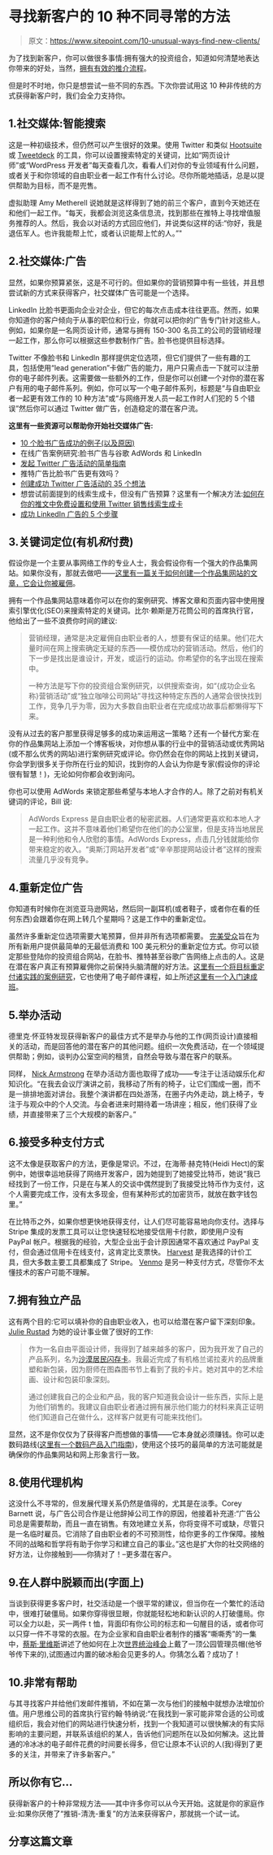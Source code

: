 # 寻找新客户的 10 种不同寻常的方法

> 原文：<https://www.sitepoint.com/10-unusual-ways-find-new-clients/>

为了找到新客户，你可以做很多事情:拥有强大的投资组合，知道如何清楚地表达你带来的好处，当然，[拥有有效的推介流程](https://www.sitepoint.com/5-steps-endless-supply-freelance-jobs/)。

但是时不时地，你只是想尝试一些不同的东西。下次你尝试用这 10 种非传统的方式获得新客户时，我们会全力支持你。

## 1.社交媒体:智能搜索

这是一种初级技术，但仍然可以产生很好的效果。使用 Twitter 和类似 [Hootsuite](https://hootsuite.com/) 或 [Tweetdeck](https://web.tweetdeck.com/) 的工具，你可以设置搜索特定的关键词，比如“网页设计师”或“WordPress 开发者”每天查看几次，看看人们对你的专业领域有什么问题，或者关于和你领域的自由职业者一起工作有什么讨论。尽你所能地插话，总是以提供帮助为目标，而不是兜售。

虚拟助理 Amy Metherell 说她就是这样得到了她的前三个客户，直到今天她还在和他们一起工作。“每天，我都会浏览这条信息流，找到那些在推特上寻找增值服务推荐的人。然后，我会以对话的方式回应他们，并说类似这样的话:“你好，我是退伍军人。也许我能帮上忙，或者认识能帮上忙的人。”"

## 2.社交媒体:广告

显然，如果你预算紧张，这是不可行的。但如果你的营销预算中有一些钱，并且想尝试新的方式来获得客户，社交媒体广告可能是一个选择。

LinkedIn 比脸书更面向企业对企业，但它的每次点击成本往往更高。然而，如果你知道你的客户倾向于从事的职位和行业，你就可以把你的广告专门针对这些人。例如，如果你是一名网页设计师，通常与拥有 150-300 名员工的公司的营销经理一起工作，那么你可以根据这些参数制作广告。脸书也提供目标选择。

Twitter 不像脸书和 LinkedIn 那样提供定位选项，但它们提供了一些有趣的工具，包括使用“lead generation”卡做广告的能力，用户只需点击一下就可以注册你的电子邮件列表。这需要做一些额外的工作，但是你可以创建一个对你的潜在客户有用的电子邮件系列。例如，你可以写一个电子邮件系列，标题是“与自由职业者一起更有效工作的 10 种方法”或“与网络开发人员一起工作时人们犯的 5 个错误”然后你可以通过 Twitter 做广告，创造稳定的潜在客户流。

**这里有一些资源可以帮助你开始社交媒体广告:**

*   [10 个脸书广告成功的例子(以及原因)](http://blog.hubspot.com/blog/tabid/6307/bid/33319/10-Examples-of-Facebook-Ads-That-Actually-Work-And-Why.aspx)
*   在线广告案例研究:脸书广告与谷歌 AdWords 和 LinkedIn
*   [发起 Twitter 广告活动的简单指南](http://blog.hubspot.com/blog/tabid/6307/bid/33444/Your-Simple-Guide-to-Launching-a-Twitter-Advertising-Campaign.aspx)
*   推特广告比脸书广告更有效吗？
*   [创建成功 Twitter 广告活动的 35 个想法](http://www.exacttarget.com/blog/35-ideas-to-create-successful-twitter-ad-campaigns/)
*   想尝试前面提到的线索生成卡，但没有广告预算？这里有一个解决方法:[如何在你的推文中免费设置和使用 Twitter 销售线索生成卡](http://moz.com/blog/how-to-set-up-use-twitter-lead-generation-cards-in-your-tweets-for-free)
*   [成功 LinkedIn 广告的 5 个步骤](http://www.socialmediaexaminer.com/5-steps-to-successful-linkedin-advertising/)

## 3.关键词定位(有机*和*付费)

假设你是一个主要从事网络工作的专业人士，我会假设你有一个强大的作品集网站。如果你没有，那就去做吧——[这里有一篇关于如何创建一个作品集网站的文章，它会让你被雇佣](https://www.sitepoint.com/how-to-create-a-portfolio-site-that-will-get-you-hired/)。

拥有一个作品集网站意味着你可以在你的案例研究、博客文章和页面内容中使用搜索引擎优化(SEO)来搜索特定的关键词。比尔·赖斯是万花筒公司的首席执行官，他给出了一些不浪费你时间的建议:

> 营销经理，通常是决定雇佣自由职业者的人，想要有保证的结果。他们花大量时间在网上搜索确定无疑的东西——模仿成功的营销活动。然后，他们的下一步是找出是谁设计，开发，或运行的运动。你希望你的名字出现在搜索中。
> 
> 一种方法是写下你的投资组合案例研究，以供搜索查询，如“{成功企业名称}营销活动”或“独立咖啡公司网站”寻找这种特定东西的人通常会很快找到工作，竞争几乎为零，因为大多数自由职业者在完成成功故事后都懒得写下来。

没有从过去的客户那里获得足够多的成功来运用这一策略？还有一个替代方案:在你的作品集网站上添加一个博客板块，对你想从事的行业中的营销活动或优秀网站(或不那么优秀的网站)进行案例研究或评论。你仍然会在你的网站上找到关键词，你会学到很多关于你所在行业的知识，找到你的人会认为你是专家(假设你的评论很有智慧！)，无论如何你都会收到询问。

你也可以使用 AdWords 来锁定那些希望与本地人才合作的人。除了之前对有机关键词的评论，Bill 说:

> AdWords Express 是自由职业者的秘密武器。人们通常更喜欢和本地人才一起工作。这并不意味着他们希望你在他们的办公室里，但是支持当地居民是一种利他和令人欣慰的事情。AdWords Express，点击几分钱就能给你带来稳定的收入。“奥斯汀网站开发者”或“辛辛那提网站设计者”这样的搜索流量几乎没有竞争。

## 4.重新定位广告

你知道有时候你在浏览亚马逊网站，然后同一副耳机(或者鞋子，或者你在看的任何东西)会跟着你在网上转几个星期吗？这是工作中的重新定位。

虽然许多重新定位选项需要大笔预算，但并非所有选项都需要。 [完美受众](http://www.perfectaudience.com/)旨在为所有新用户提供最简单的无最低消费和 100 美元积分的重新定位方式。你可以锁定那些登陆你的投资组合网站，在脸书、推特甚至谷歌广告网络上点击的人。这是在潜在客户真正有预算雇佣你之前保持头脑清醒的好方法。[这里有一个将目标重定付诸实践的案例研究](http://planscope.io/blog/putting-retargeting-to-work-for-your-startup/)，它也使用了电子邮件课程，如上所述[这里有一个入门速成班](https://retargeter.com/blog/retargeting/a-crash-course-for-startups)。

## 5.举办活动

德里克·怀亚特发现获得新客户的最佳方式不是举办与他的工作(网页设计)直接相关的活动，而是回答他的潜在客户的其他问题。组织一次免费活动，在一个领域提供帮助；例如，谈判办公室空间的租赁，自然会导致与潜在客户的联系。

同样， [Nick Armstrong](http://pixelatedonpurpose.com/) 在举办活动方面也取得了成功——专注于让活动娱乐化*和*知识化。“在我去会议厅演讲之前，我移动了所有的椅子，让它们围成一圈，而不是一排排地面对讲台。我整个演讲都在四处游荡，在圈子内外走动，跳上椅子，专注于与观众中的个人交流。与会者进来时期待着一场讲座；相反，他们获得了业绩，并直接带来了三个大规模的新客户。”

## 6.接受多种支付方式

这不太像是获取客户的方法，更像是常识。不过，在海蒂·赫克特(Heidi Hect)的案例中，她很幸运地获得了网络开发客户，因为她提到了她接受比特币，她说“我已经找到了一份工作，只是在与某人的交谈中偶然提到了我接受比特币作为支付，这个人需要完成工作，没有太多现金，但有某种形式的加密货币，就放在数字钱包里。”

在比特币之外，如果你想更快地获得支付，让人们尽可能容易地向你支付。选择与 Stripe 集成的发票工具可以让您快速轻松地接受信用卡付款，即使用户没有 PayPal 帐户。根据我的经验，大型企业出于会计原因通常不喜欢通过 PayPal 支付，但会通过信用卡在线支付，这肯定比支票快。 [Harvest](https://www.getharvest.com/) 是我选择的计价工具，但大多数主要工具都集成了 Stripe。 [Venmo](https://venmo.com/) 是另一种支付方式，尽管你不太懂技术的客户可能不理解。

## 7.拥有独立产品

这有两个目的:它可以填补你的自由职业收入，也可以给潜在客户留下深刻印象。 [Julie Rustad](http://www.julieoriginals.com/) 为她的设计事业做了很好的工作:

> 作为一名自由平面设计师，我得到了越来越多的客户，因为我开发了自己的产品系列，名为[沙漠居民闪存卡](http://julieoriginals.com/desert-dwellers/)。我最近完成了有机格兰诺拉麦片的品牌重塑和新包装，因为厨师在图森图书节上看到了我的卡片。她对其中的艺术绘画、设计和包装印象深刻。
> 
> 通过创建我自己的企业和产品，我的客户知道我会设计一些东西，实际上是为他们销售的。我建议自由职业者通过拥有展示他们能力的材料来真正证明他们知道自己在做什么，这样客户就更有可能来找他们。

显然，这不是你仅仅为了获得客户而想做的事情——它本身就必须赚钱。你可以走数码路线([这里有一个数码产品入门指南](https://www.sitepoint.com/earn-money-sleep-digital-info-products/))，使用这个技巧的最简单的方法可能就是确保你的作品集网站和网上形象言行一致。

## 8.使用代理机构

这没什么不寻常的，但发展代理关系仍然是值得的，尤其是在淡季。Corey Barnett 说，与广告公司合作是让他辞掉公司工作的原因，他接着补充道:“广告公司总是需要帮助，而且一直在销售。有效地建立关系，你将变得不可或缺，尽管只是一名临时雇员。它消除了自由职业者的不可预测性，给你更多的工作保障。接触不同的战略和哲学将有助于你学习和建立自己的事业。”这也是扩大你的社交网络的好方法，让你接触到——你猜对了！–更多潜在客户。

## 9.在人群中脱颖而出(字面上)

当谈到获得更多客户时，社交活动是一个很平常的建议，但当你在一个繁忙的活动中，很难打破僵局。如果你穿得很显眼，你就能轻松地和新认识的人打破僵局。你可以全力以赴，买一两件 t 恤，背面印有你公司的标志和一句醒目的话，或者你可以只穿一件不寻常的衣服。在为企业家和自由职业者制作的播客“嘶嘶秀”的一集中，[蔡斯·里维斯](http://icetothebrim.com/)讲述了他如何在上次[世界统治峰会](https://worlddominationsummit.com/)上戴了一顶公园管理员帽(他爷爷传下来的),试图通过内置的破冰船会见更多的人。你猜怎么着？成功了！

## 10.非常有帮助

与其寻找客户并给他们发邮件推销，不如在第一次与他们的接触中就想办法增加价值。用户思维公司的首席执行官约翰·特纳说:“在我找到一家可能非常合适的公司或组织后，我会对他们的网站进行快速分析，找到一个我知道可以很快解决的有实际影响的主要问题，并联系该组织的某人，告诉他们问题所在以及如何解决。这比普通的冷冰冰的电子邮件花费的时间要长得多，但它让原本不认识的人(我)得到了更多的关注，并带来了许多新客户。”

## 所以你有它…

获得新客户的十种非常规方法——其中许多你可以从今天开始。这就是你的家庭作业:如果你厌倦了“推销-清洗-重复”的方法来获得客户，那就挑一个试一试。

## 分享这篇文章